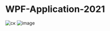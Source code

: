 # WPF-Application-2021
![ск](https://user-images.githubusercontent.com/82733942/116616131-f77d8200-a944-11eb-9260-8ee8256d85ba.png)
![image](https://user-images.githubusercontent.com/82733942/116616271-314e8880-a945-11eb-9249-794f29c05123.png)
